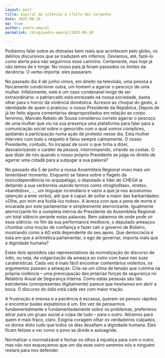 ```yaml
---
layout: post
title: Espiral do silêncio e (falta de) vergonha
date: 2025-06-10
op: true
author: pedro-amaral
permalink: /blog/pedro-amaral/2025-06-10

---
```

Podíamos falar sobre as distopias bem reais que acontecem pelo globo, os delírios discursivos que se traduzem em infernos. Devíamos, até, fazê-lo como alerta para não seguirmos esse caminho. Certamente, mas hoje já não temos de ir longe. No nosso país já foram passados os limites da decência. O verbo importa: eles passaram.

No passado dia 4 de junho vimos, em direito na televisão, uma pessoa a fisicamente condicionar outra, um homem a agarrar o pescoço de uma mulher. Infelizmente, este é um caso condenável longe de ser extraordinário: o patriarcado está enraizado na nossa sociedade, basta olhar para o horror da violência doméstica. Acresce ao choque do gesto, a identidade de quem o praticou: o nosso Presidente da República. Depois de já ter feito alguns comentários despropositados em relação ao corpo feminino, Marcelo Rebelo de Sousa considerou correto agarrar o pescoço de uma mulher que viu na sua presença uma plataforma para falar para a comunicação social sobre o genocídio com o qual somos cúmplices, apelando à participação numa ação de protesto nesse dia. Esta mulher interveio com todo o respeito e falou sempre calmamente. O nosso Presidente, contudo, foi incapaz de ouvir o que tinha a dizer, desvalorizando o caráter da pessoa, interrompendo, virando as costas. O que dizer de nós quando o nosso próprio Presidente se julga no direito de agarrar uma cidadã para a subjugar à sua palavra?

No passado dia 5 de junho a nossa Assembleia Regional viveu mais um lamentável momento. Enquanto se falava sobre o flagelo da toxicodependência no arquipélago, o deputado e líder do CHEGA ia deitando a sua verborreia usando termos como «trogloditas», «treta», «bandidos», …, um linguajar incendiário e vazio a que já nos acostumou (atenção a ente verbo), até que é capaz de soltar a maior das barbaridades: «Olhe, por mim era fuzilá-los todos». A leveza com que a pena de morte é encarada por este parlamentar é simplesmente aterrorizante. Igualmente aterrorizante foi a completa inércia do Presidente da Assembleia Regional: um total silêncio perante estas palavras. Bem sabemos de onde pode vir esse silêncio: no fim da sua performance medíocre, o deputado ameaçou chumbar uma moção de confiança e fazer cair o governo de Bolieiro, mostrando como a AD está dependente do seu apoio.  Que democracia é esta em que a aritmética parlamentar, o ego de governar, importa mais que a dignidade humana?

Estes dois episódios são representativos da normalização do discurso de ódio, ou seja, da vulgarização da ameaça ao outro com base nas suas caraterísticas. Cada vez é mais fácil encontrar comentários violentos, os argumentos passam a ameaças. Cria-se um clima de tensão que culmina na própria violência – uma preocupação das próprias forças de segurança no Relatório Anual de Segurança Interna. Como estas pessoas são tão estridentes (omnipresentes digitalmente) parece que hesitamos em abrir a boca. O discurso do ódio está cada vez com maior tração.

A frustração é imensa e a paciência é escassa, querem-se pensos rápidos e encontrar bodes expiatórios é um. Em vez de pensarmos fundamentalmente e fundamentadamente sobre os problemas, preferimos atirar para um grupo social a culpa de tudo – para o outro. Atiramos para quem é mais fraco, claro. Exigiria coragem olhar os verdadeiros culpados, os donos disto tudo que todos os dias desafiam a dignidade humana. Eles ficam felizes a ver como o povo se divide e autoagride.

Normalizar o inormalizável é fechar os olhos à injustiça para com o outro, mas não nos esqueçamos que um dia esse outro seremos nós e ninguém restará para nos defender.
